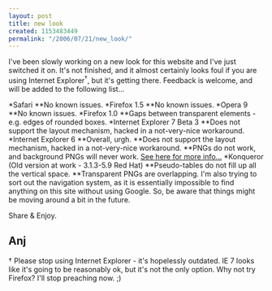```yaml
---
layout: post
title: new look
created: 1153483449
permalink: "/2006/07/21/new_look/"
---
```

I've been slowly working on a new look for this website and I've just switched it on.  It's not finished, and it almost certainly looks foul if you are using Internet Explorer<sup>&#8224;</sup>, but it's getting there.  Feedback is welcome, and will be added to the following list...
<!--break-->

*Safari
**No known issues.
*Firefox 1.5
**No known issues.
*Opera 9
**No known issues.
*Firefox 1.0
**Gaps between transparent elements - e.g. edges of rounded boxes.
*Internet Explorer 7 Beta 3
**Does not support the layout mechanism, hacked in a not-very-nice workaround.
*Internet Explorer 6
**Overall, urgh.
**Does not support the layout mechanism, hacked in a not-very-nice workaround.
**PNGs do not work, and background PNGs will never work. [See here for more info...](http://homepage.ntlworld.com/bobosola/)
*Konqueror (Old version at work - 3.1.3-5.9 Red Hat)
**Pseudo-tables do not fill up all the vertical space.
**Transparent PNGs are overlapping.
I'm also trying to sort out the navigation system, as it is essentially impossible to find anything on this site without using Google.  So, be aware that things might be moving around a bit in the future.

Share & Enjoy.

Anj
----
&#8224; Please stop using Internet Explorer - it's hopelessly outdated.  IE 7 looks like it's going to be reasonably ok, but  it's not the only option.  Why not try Firefox? I'll stop preaching now. ;)
